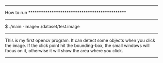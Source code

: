 


*********************************************************
How to run **********************************************
*********************************************************

$  ./main -image=./dataset/test.image



*********************************************************
This is my first opencv program.
It can detect some objects when you click the image.
If the click point hit the bounding-box, the small windows will focus on it, otherwise it will show the area where you click.

*********************************************************

